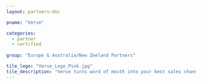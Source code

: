 ```yaml
---
layout: partners-doc

pname: "Verve"

categories: 
  - partner
  - certified
  
group: "Europe & Australia/New Zeeland Partners"

tile_logo: "Verve_Logo_Pink.jpg"
tile_description: "Verve turns word of mouth into your best sales channel.Get your biggest fans to sell tickets to their friends in exchange for rewards"
---
```

